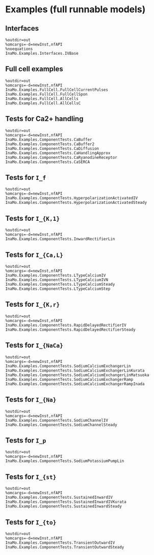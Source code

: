# Examples (full runnable models)

## Interfaces

```@modelica
%outdir=out
%omcargs=-d=newInst,nfAPI
%noequations
InaMo.Examples.Interfaces.IVBase
```

## Full cell examples

```@modelica
%outdir=out
%omcargs=-d=newInst,nfAPI
InaMo.Examples.FullCell.FullCellCurrentPulses
InaMo.Examples.FullCell.FullCellSpon
InaMo.Examples.FullCell.AllCells
InaMo.Examples.FullCell.AllCellsC
```

## Tests for Ca2+ handling

```@modelica
%outdir=out
%omcargs=-d=newInst,nfAPI
InaMo.Examples.ComponentTests.CaBuffer
InaMo.Examples.ComponentTests.CaBuffer2
InaMo.Examples.ComponentTests.CaDiffusion
InaMo.Examples.ComponentTests.CaHandlingApprox
InaMo.Examples.ComponentTests.CaRyanodineReceptor
InaMo.Examples.ComponentTests.CaSERCA
```

## Tests for ``I_f``

```@modelica
%outdir=out
%omcargs=-d=newInst,nfAPI
InaMo.Examples.ComponentTests.HyperpolarizationActivatedIV
InaMo.Examples.ComponentTests.HyperpolarizationActivatedSteady
```

## Tests for ``I_{K,1}``

```@modelica
%outdir=out
%omcargs=-d=newInst,nfAPI
InaMo.Examples.ComponentTests.InwardRectifierLin
```

## Tests for ``I_{Ca,L}``

```@modelica
%outdir=out
%omcargs=-d=newInst,nfAPI
InaMo.Examples.ComponentTests.LTypeCalciumIV
InaMo.Examples.ComponentTests.LTypeCalciumIVN
InaMo.Examples.ComponentTests.LTypeCalciumSteady
InaMo.Examples.ComponentTests.LTypeCalciumStep
```

## Tests for ``I_{K,r}``

```@modelica
%outdir=out
%omcargs=-d=newInst,nfAPI
InaMo.Examples.ComponentTests.RapidDelayedRectifierIV
InaMo.Examples.ComponentTests.RapidDelayedRectifierSteady
```

## Tests for ``I_{NaCa}``

```@modelica
%outdir=out
%omcargs=-d=newInst,nfAPI
InaMo.Examples.ComponentTests.SodiumCalciumExchangerLin
InaMo.Examples.ComponentTests.SodiumCalciumExchangerLinKurata
InaMo.Examples.ComponentTests.SodiumCalciumExchangerLinMatsuoka
InaMo.Examples.ComponentTests.SodiumCalciumExchangerRamp
InaMo.Examples.ComponentTests.SodiumCalciumExchangerRampInada
```

## Tests for ``I_{Na}``

```@modelica
%outdir=out
%omcargs=-d=newInst,nfAPI
InaMo.Examples.ComponentTests.SodiumChannelIV
InaMo.Examples.ComponentTests.SodiumChannelSteady
```

## Tests for ``I_p``

```@modelica
%outdir=out
%omcargs=-d=newInst,nfAPI
InaMo.Examples.ComponentTests.SodiumPotassiumPumpLin
```


## Tests for ``I_{st}``

```@modelica
%outdir=out
%omcargs=-d=newInst,nfAPI
InaMo.Examples.ComponentTests.SustainedInwardIV
InaMo.Examples.ComponentTests.SustainedInwardIVKurata
InaMo.Examples.ComponentTests.SustainedInwardSteady
```

## Tests for ``I_{to}``

```@modelica
%outdir=out
%omcargs=-d=newInst,nfAPI
InaMo.Examples.ComponentTests.TransientOutwardIV
InaMo.Examples.ComponentTests.TransientOutwardSteady
```
